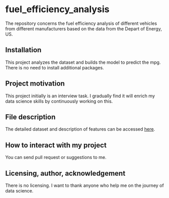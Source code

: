 # fuel_efficiency_analysis
The repository concerns the fuel efficiency analysis of different vehicles from different manufacturers based on the data from the Depart of Energy, US.

## Installation

This project analyzes the dataset and builds the model to predict the mpg. There is no need to install additional packages.

## Project motivation

This project initially is an interview task. I gradually find it will enrich my data science skills by continuously working on this.

## File description
The detailed dataset and description of features can be accessed [here](https://www.fueleconomy.gov/feg/ws/index.shtml#vehicle).


## How to interact with my project
You can send pull request or suggestions to me.


## Licensing, author, acknowledgement
There is no licensing. I want to thank anyone who help me on the journey of data science.
